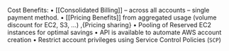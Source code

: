 Cost Benefits:
• [[Consolidated Billing]] – across all accounts – single payment method.
• [[Pricing Benefits]] from aggregated usage (volume discount for EC2, S3, …) ,{Pricing sharing}
• Pooling of Reserved EC2 instances for optimal savings
• API is available to automate AWS account creation
• Restrict account privileges using Service Control Policies (`SCP`)


